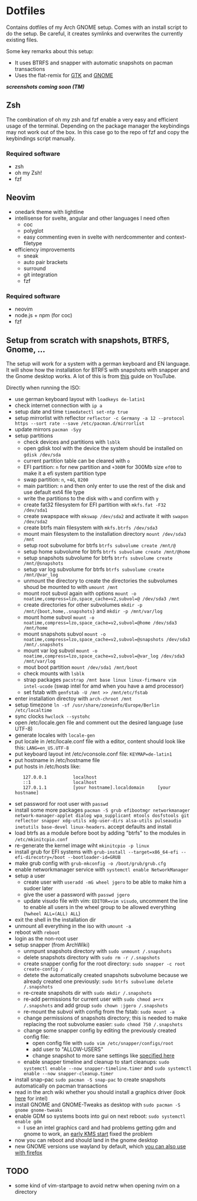 # Dotfiles

Contains dotfiles of my Arch GNOME setup. Comes with an install script to do the setup. Be careful, it creates symlinks and overwrites the currently existing files.

Some key remarks about this setup:
- It uses BTRFS and snapper with automatic snapshots on pacman transactions
- Uses the flat-remix for [GTK](https://github.com/daniruiz/Flat-Remix-GTK) and [GNOME](https://github.com/daniruiz/flat-remix-gnome)

___screenshots coming soon (TM)___

## Zsh

The combination of oh my zsh and fzf enable a very easy and efficient usage of the terminal. Depending on the package manager the keybindings may not work out of the box. In this case go to the repo of fzf and copy the keybindings script manually.

### Required software

- zsh
- oh my Zsh!
- fzf

## Neovim

- onedark theme with lightline
- intellisense for svelte, angular and other languages I need often
  - coc
  - polyglot
  - easy commenting even in svelte with nerdcommenter and context-filetype
- efficiency improvements
  - sneak
  - auto pair brackets
  - surround
  - git integration
  - fzf

### Required software

- neovim
- node.js + npm (for coc)
- fzf

## Setup from scratch with snapshots, BTRFS, Gnome, ...

The setup will work for a system with a german keyboard and EN language. It will show how the installation for BTRFS with snapshots with snapper and the Gnome desktop works. A lot of this is from [this](https://youtu.be/Xynotc9BKe8) guide on YouTube.

Directly when running the ISO:

- use german keyboard layout with `loadkeys de-latin1`
- check internet connection with `ip a`
- setup date and time `timedatectl set-ntp true`
- setup mirrorlist with reflector `reflector -c Germany -a 12 --protocol https --sort rate --save /etc/pacman.d/mirrorlist`
- update mirrors `pacman -Syy`
- setup partitions
    - check devices and partitions with `lsblk`
    - open gdisk tool with the device the system should be installed on `gdisk /dev/sda`
    - current partition table can be cleared with `o`
    - EFI partition: `n` for new partition and `+300M` for 300Mb size `ef00` to make it a efi system partition type
    - swap partition: `n`, `+4G`, `8200`
    - main partition: `n` and then only enter to use the rest of the disk and use default ext4 file type
    - write the partitions to the disk with `w` and confirm with `y`
    - create fat32 filesystem for EFI partition with `mkfs.fat -F32 /dev/sda1`
    - create swapspace with `mkswap /dev/sda2` and activate it with `swapon /dev/sda2`
    - create btrfs main filesystem with `mkfs.btrfs /dev/sda3`
    - mount main filesystem to the installation directory `mount /dev/sda3 /mnt`
    - setup root subvolume for btrfs `btrfs subvolume create /mnt/@`
    - setup home subvolume for btrfs `btrfs subvolume create /mnt/@home`
    - setup snapshots subvolume for btrfs `btrfs subvolume create /mnt/@snapshots`
    - setup var log subvolume for btrfs `btrfs subvolume create /mnt/@var_log`
    - unmount the directory to create the directories the subvolumes shoud be mounted to with `umount /mnt`
    - mount root subvol again with options `mount -o noatime,compress=lzo,space_cache=v2,subvol=@ /dev/sda3 /mnt`
    - create directories for other subvolumes `mkdir -p /mnt/{boot,home,.snapshots}` and `mkdir -p /mnt/var/log`
    - mount home subvol `mount -o noatime,compress=lzo,space_cache=v2,subvol=@home /dev/sda3 /mnt/home`
    - mount snapshots subvol `mount -o noatime,compress=lzo,space_cache=v2,subvol=@snapshots /dev/sda3 /mnt/.snapshots`
    - mount var log subvol `mount -o noatime,compress=lzo,space_cache=v2,subvol=@var_log /dev/sda3 /mnt/var/log`
    - mout boot partition `mount /dev/sda1 /mnt/boot`
    - check mounts with `lsblk`
    - strap packages `pacstrap /mnt base linux linux-firmware vim intel-ucode` (swap intel for amd when you have a amd processor)
    - set fstab with `genfstab -U /mnt >> /mnt/etc/fstab`
- enter installation directoy with `arch-chroot /mnt`
- setup timezone `ln -sf /usr/share/zoneinfo/Europe/Berlin /etc/localtime`
- sync clocks `hwclock --systohc`
- open /etc/locale.gen file and comment out the desired language (use UTF-8)
- generate locales with `locale-gen`
- put locale in /etc/locale.conf file with a editor, content should look like this: `LANG=en_US.UTF-8`
- put keyboard layout int /etc/vconsole.conf file: `KEYMAP=de-latin1`
- put hostname in /etc/hostname file
- put hosts in /etc/hosts like:
    ```
       127.0.0.1          localhost
       ::1                localhost
       127.0.1.1          [your hostname].localdomain     [your hostname]
    ```
- set password for root user with `passwd`
- install some more packages `pacman -S grub efibootmgr networkmanager network-manager-applet dialog wpa_supplicant mtools dosfstools git reflector snapper xdg-utils xdg-user-dirs alsa-utils pulseaudio inetutils base-devel linux-headers`. accept defaults and install
- load btrfs as a module before boot by adding "btrfs" to the modules in `/etc/mkinitcpio.conf`
- re-generate the kernel image wiht `mkinitcpio -p linux`
- install grub for EFI systems with `grub-install --target=x86_64-efi --efi-direcotry=/boot --bootloader-id=GRUB`
- make grub config with `grub-mkconfig -o /boot/grub/grub.cfg`
- enable networkmanager service with `systemctl enable NetworkManager`
- setup a user
  - create user with `useradd -mG wheel jgero` to be able to make him a sudoer later
  - give the user a password with `passwd jgero`
  - update visudo file with vim: `EDITOR=vim visudo`, uncomment the line to enable all users in the wheel group to be allowed everything (`%wheel ALL=(ALL) ALL`)
- exit the shell in the installation dir
- unmount all everything in the iso with `umount -a`
- reboot with `reboot`
- login as the non-root user
- setup snapper (from ArchWiki)
  - unmpunt snapshots directory with `sudo unmount /.snapshots`
  - delete snapshots directory with `sudo rm -r /.snapshots`
  - create snapper config for the root directory: `sudo snapper -c root create-config /`
  - detete the automatically created snapshots subvolume because we already created one previously: `sudo btrfs subvolume delete /.snapshots`
  - re-create snapshots dir with `sudo mkdir /.snapshots`
  - re-add permissions for current user with `sudo chmod a+rx /.snapshots` and add group `sudo chown :jgero /.snapshots`
  - re-mount the subvol with config from the fstab: `sudo mount -a`
  - change permissions of snapshots directory; this is needed to make replacing the root subvolume easier: `sudo chmod 750 /.snapshots`
  - change some snapper config by editing the previously created config file:
    - open config file with `sudo vim /etc/snapper/configs/root`
    - add user to "ALLOW-USERS"
    - change snapshot to more sane settings like [specified here](https://wiki.archlinux.org/index.php/Snapper#Set_snapshot_limits)
  - enable snapper timeline and cleanup to start cleanups: `sudo systemctl enable --now snapper-timeline.timer` and `sudo systemctl enable --now snapper-cleanup.timer`
- install snap-pac `sudo pacman -S snap-pac` to create snapshots automatically on pacman transactions
- read in the arch wiki whether you should install a graphics driver (look [here](https://wiki.archlinux.org/index.php/Intel_graphics) for intel)
- install GNOME and GNOME-Tweaks as desktop with `sudo pacman -S gnome gnome-tweaks`
- enable GDM so systems boots into gui on next reboot: `sudo systemctl enable gdm`
  - I use an intel graphics card and had problems getting gdm and gnome to work, an [early KMS start](https://wiki.archlinux.org/index.php/Kernel_mode_setting#Early_KMS_start) fixed the problem
- now you can reboot and should land in the gnome desktop
- new GNOME versions use wayland by default, which [you can also use with firefox](https://wiki.archlinux.org/index.php/Firefox#Wayland)

## TODO

- some kind of vim-startpage to avoid netrw when opening nvim on a directory


